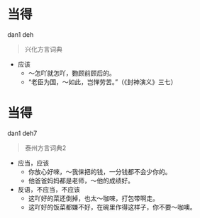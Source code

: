 # 当得
dan1 deh
> 兴化方言词典
- 应该
  - ～怎吖就怎吖，覅顾前顾后的。
  - “老臣为国，～如此，岂惮劳苦。”（《封神演义》三七）

# 当得
dan1 deh7
> 泰州方言词典2
- 应当，应该
  - 你放心好唻，～我俫把的钱，一分钱都不会少你的。
  - 他爸爸妈妈都是老师，～他的成绩好。
- 反语，不应当，不应该
  - 这吖好的菜还倒掉，也太～咖唻，打包带啊走。
  - 这吖好的饭菜都嫌不好，在碗里作得这样子，你不要～咖噢。
